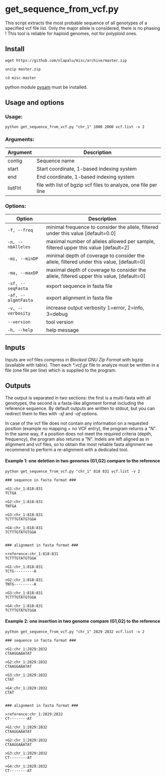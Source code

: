 # get_sequence_from_vcf.py

This script extracts the most probable sequence of all genotypes of a specified vcf file list. Only the major allele is considered, there is no phasing ! This tool is reliable for haploid genomes, not for polyploid ones. 

## Install

`wget https://github.com/nlapalu/misc/archive/master.zip`

`unzip master.zip`

`cd misc-master`

python module [pysam](https://github.com/pysam-developers/pysam) must be installed.

## Usage and options

### Usage:

`python get_sequence_from_vcf.py "chr_1" 1000 2000 vcf.list -v 2`

### Arguments:

| Argument | Description |
| --------- | ----------- |
| contig | Sequence name | 
| start | Start coordinate, 1-based indexing system |
| end | End coordinate, 1-based indexing system |
| listFH | file with list of bgzip vcf files to analyze, one file per line |

### Options:

| Option | Description |
| ------ | ----------- |
| `-f, --freq` |  minimal frequence to consider the allele, filtered under this value [default=0.0] |
| `-n, --nbAlleles` | maximal number of alleles allowed per sample, filtered upper this value [default=2] |
| `-mi, --minDP` | minimal depth of coverage to consider the allele, filtered under this value, [default=0] |
| `-ma, --maxDP` | maximal depth of coverage to consider the allele, filtered upper this value, [default=0] |
| `-sf, --seqFasta` | export sequence in fasta file |
| `-af, --algmtFasta` | export alignment in fasta file |
| `-v, --verbosity` | increase output verbosity 1=error, 2=info, 3=debug |
| `--version` | tool version |
| `-h, --help` | help message |


## Inputs

Inputs are vcf files compress in *Blocked GNU Zip Format* with bgzip (available with tabix). Then each *\*.vcf.gz* file to analyze must be written in a file (one file per line) which is supplied to the program.

## Outputs

The output is separated in two sections: the first is a multi-fasta with all genotypes, the second is a fasta-like alignment format including the reference sequence. By default outputs are written to stdout, but you can redirect them to files with *-sf* and *-af* options.

In case of the vcf file does not contain any information on a requested position (example no mapping = no VCF entry), the program returns a "N". In the same way, if a position does not meet the required criteria (depth, frequency), the program also returns a "N".
Indels are left aligned as in alignment and vcf files, so to obtain the most reliable fasta alignment we recommend to perform a re-alignment with a dedicated tool.


#### Example 1: one deletion in two genomes (G1,G2) compare to the reference

`python get_sequence_from_vcf.py "chr_1" 818 831 vcf.list -v 2`

```
### sequence in fasta format ###

>G1:chr_1:818:831
TCTGA

>G2:chr_1:818:831
TNTGA

>G3:chr_1:818:831
TCTTTGTATGTGGA

>G4:chr_1:818:831
TCTTTGTATGTGGA


### alignment in fasta format ###

>reference:chr_1:818:831
TCTTTGTATGTGGA

>G1:chr_1:818:831
TCTG---------A

>G2:chr_1:818:831
TNTG---------A

>G3:chr_1:818:831
TCTTTGTATGTGGA

>G4:chr_1:818:831
TCTTTGTATGTGGA
```

#### Example 2: one insertion in two genome compare (G1,G2) to the reference 

`python get_sequence_from_vcf.py "chr_1" 2829 2832 vcf.list -v 2`

```
### sequence in fasta format ###

>G1:chr_1:2829:2832
CTAAGGAAATAT

>G2:chr_1:2829:2832
CTAAGGAAATAT

>G3:chr_1:2829:2832
CTAT

>G4:chr_1:2829:2832
CTAT


### alignment in fasta format ###

>reference:chr_1:2829:2832
CT--------AT

>G1:chr_1:2829:2832
CTAAGGAAATAT

>G2:chr_1:2829:2832
CTAAGGAAATAT

>G3:chr_1:2829:2832
CT--------AT

>G4:chr_1:2829:2832
CT--------AT
```
